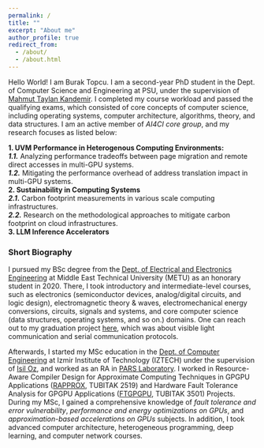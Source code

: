 ```yaml
---
permalink: /
title: ""
excerpt: "About me"
author_profile: true
redirect_from: 
  - /about/
  - /about.html
---
```


Hello World! I am Burak Topcu. I am a second-year PhD student in the Dept. of Computer Science and Engineering at PSU, under the supervision of [Mahmut Taylan Kandemir](https://www.cse.psu.edu/hpcl/kandemir/). I completed my course workload and passed the qualifying exams, which consisted of core concepts of computer science, including operating systems, computer architecture, algorithms, theory, and data structures. I am an active member of _AI4CI core group_, and my research focuses as listed below: 

**1. UVM Performance in Heterogenous Computing Environments:** <br /> 
**_1.1._** Analyzing performance tradeoffs between page migration and remote direct accesses in multi-GPU systems. <br /> 
**_1.2._** Mitigating the performance overhead of address translation impact in multi-GPU systems. <br /> 
**2. Sustainability in Computing Systems** <br /> 
**_2.1_.** Carbon footprint measurements in various scale computing infrastructures. <br /> 
**_2.2._** Research on the methodological approaches to mitigate carbon footprint on cloud infrastructures. <br /> 
**3. LLM Inference Accelerators**

### Short Biography
I pursued my BSc degree from the [Dept. of Electrical and Electronics Engineering](https://eee.metu.edu.tr/) at Middle East Technical University (METU) as an honorary student in 2020. There, I took introductory and intermediate-level courses, such as electronics (semiconductor devices, analog/digital circuits, and logic design), electromagnetic theory & waves, electromechanical energy conversions, circuits, signals and systems, and core computer science (data structures, operating systems, and so on.) domains. One can reach out to my graduation project [here](https://www.youtube.com/watch?v=pE_Y60KRJ9o), which was about visible light communication and serial communication protocols. 

Afterwards, I started my MSc education in the [Dept. of Computer Engineering](https://ceng.iyte.edu.tr/)  at Izmir Institute of Technology (IZTECH) under the supervision of [Isil Oz](https://ceng.iyte.edu.tr/people/isil-oz/), and worked as an RA in [PARS Laboratory](https://parsiyte.github.io/). I worked in Resource-Aware Compiler Design for Approximate Computing Techniques in GPGPU Applications ([RAPPROX](https://ceng.iyte.edu.tr/new-tubitak-project/), TUBITAK 2519) and Hardware Fault Tolerance Analysis for GPGPU Applications ([FTGPGPU](https://scholar.google.com/citations?view_op=view_citation&hl=tr&user=Jber3GMAAAAJ&sortby=pubdate&citation_for_view=Jber3GMAAAAJ:QIV2ME_5wuYC), TUBITAK 3501) Projects. During my MSc, I gained a comprehensive knowledge of _fault tolerance and error vulnerability_, _performance and energy optimizations on GPUs_, and _approximation-based accelerations on GPUs_ subjects. In addition, I took advanced computer architecture, heterogeneous programming, deep learning, and computer network courses. 

